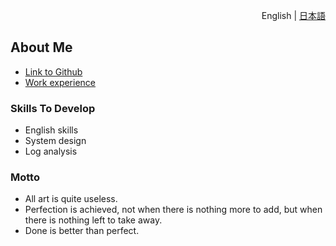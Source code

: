 <p align="right"> 
    English | <a href="./README.ja.md">日本語</a>
</p>

## About Me

* [Link to Github](https://github.com/kokoichi206)
* [Work experience](./work_experience_en.md)

### Skills To Develop

- English skills
- System design
- Log analysis

### Motto

- All art is quite useless.
- Perfection is achieved, not when there is nothing more to add, but when there is nothing left to take away.
- Done is better than perfect.
